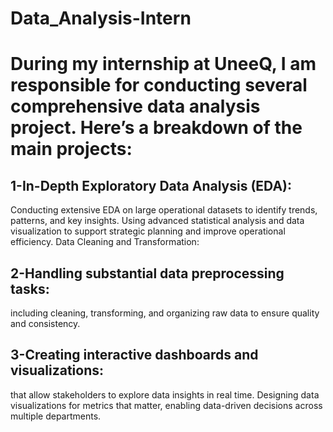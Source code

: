 # Data_Analysis-Intern
# During my internship at UneeQ, I am responsible for conducting several comprehensive data analysis project. Here’s a breakdown of the main projects:

## 1-In-Depth Exploratory Data Analysis (EDA):

Conducting extensive EDA on large operational datasets to identify trends, patterns, and key insights.
Using advanced statistical analysis and data visualization to support strategic planning and improve operational efficiency.
Data Cleaning and Transformation:

## 2-Handling substantial data preprocessing tasks:

including cleaning, transforming, and organizing raw data to ensure quality and consistency.


## 3-Creating interactive dashboards and visualizations:
 that allow stakeholders to explore data insights in real time.
Designing data visualizations for metrics that matter, enabling data-driven decisions across multiple departments.



